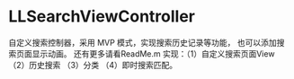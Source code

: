 # LLSearchViewController
自定义搜索控制器，采用 MVP 模式，实现搜索历史记录等功能， 也可以添加搜索页面显示动画。 还有更多请看ReadMe.m
实现：（1）自定义搜索页面View （2）历史搜索 （3）分类 （4）即时搜索匹配。 
